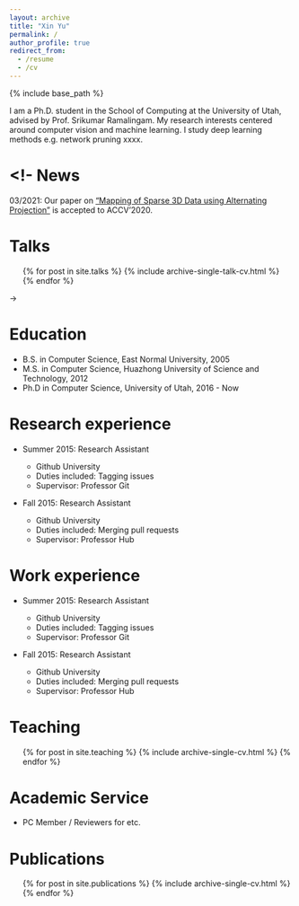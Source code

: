 ```yaml
---
layout: archive
title: "Xin Yu"
permalink: /
author_profile: true
redirect_from:
  - /resume
  - /cv
---
```


{% include base_path %}

I am a Ph.D. student in the School of Computing at the University of Utah, advised by Prof. Srikumar Ramalingam. My research interests centered around computer vision and machine learning. I study deep learning methods e.g. network pruning xxxx.

<!-
News
=====
03/2021: Our paper on [“Mapping of Sparse 3D Data using Alternating Projection”](https://openaccess.thecvf.com/content/ACCV2020/html/Ranade_Mapping_of_Sparse_3D_Data_using_Alternating_Projection_ACCV_2020_paper.html) is accepted to ACCV’2020.

Talks
======
  <ul>{% for post in site.talks %}
    {% include archive-single-talk-cv.html %}
  {% endfor %}</ul>
->


Education
======
* B.S. in Computer Science, East Normal University, 2005
* M.S. in Computer Science, Huazhong University of Science and Technology, 2012
* Ph.D in Computer Science, University of Utah, 2016 - Now


Research experience
======
* Summer 2015: Research Assistant
  * Github University
  * Duties included: Tagging issues
  * Supervisor: Professor Git

* Fall 2015: Research Assistant
  * Github University
  * Duties included: Merging pull requests
  * Supervisor: Professor Hub


Work experience
======
* Summer 2015: Research Assistant
  * Github University
  * Duties included: Tagging issues
  * Supervisor: Professor Git

* Fall 2015: Research Assistant
  * Github University
  * Duties included: Merging pull requests
  * Supervisor: Professor Hub

Teaching
======
  <ul>{% for post in site.teaching %}
    {% include archive-single-cv.html %}
  {% endfor %}</ul>
  
Academic Service 
======
* PC Member / Reviewers for etc. 

Publications
======
  <ul>{% for post in site.publications %}
    {% include archive-single-cv.html %}
  {% endfor %}</ul>
  
